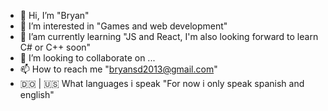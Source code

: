 - 👋 Hi, I’m "Bryan"
- 👀 I’m interested in "Games and web development"
- 🌱 I’am currently learning "JS and React, I'm also looking forward to learn C# or C++ soon"
- 💞️ I’m looking to collaborate on ...
- 📫 How to reach me "bryansd2013@gmail.com"
- 🇩🇴 | 🇺🇸 What languages i speak "For now i only speak spanish and english"

<!---
Bry330/Bry330 is a ✨ special ✨ repository because its `README.md` (this file) appears on your GitHub profile.
You can click the Preview link to take a look at your changes.
--->
